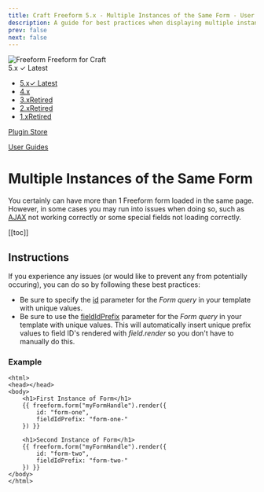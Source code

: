 ```yaml
---
title: Craft Freeform 5.x - Multiple Instances of the Same Form - User Guide
description: A guide for best practices when displaying multiple instances of the same form.
prev: false
next: false
---
```


<meta property="og:image" content="https://docs.solspace.com/extras/social/craft/freeform/freeform.png" />

<div id="pr-heading">
    <img src="https://docs.solspace.com/extras/icons/products/freeform-icon.png" alt="Freeform" class="pr-image">
    <span class="pr-name">Freeform</span>
    <span class="pr-category">for Craft</span>
    <div class="pr-v-wrapper">
        <div class="pr-v">
            <span class="pr-v-v">5.x</span>
            <span class="pr-v-type pr-latest">✓ Latest</span>
            <span class="pr-v-arrow arrow down"></span>
        </div>
        <ul class="pr-v-list">
            <li><a href="/craft/freeform/v5/">5.x<span class="pr-v-type pr-latest">✓ Latest</span></a></li>
            <li><a href="/craft/freeform/v4/">4.x</a></li>
            <li><a href="/craft/freeform/v3/">3.x<span class="pr-v-type pr-retired">Retired</span></a></li>
            <li><a href="/craft/freeform/v2/">2.x<span class="pr-v-type pr-retired">Retired</span></a></li>
            <li><a href="/craft/freeform/v1/">1.x<span class="pr-v-type pr-retired">Retired</span></a></li>
        </ul>
    </div>
    <div class="pr-buy">
        <a href="https://plugins.craftcms.com/freeform" class="button button-blue"><span class="external-url">Plugin Store</span></a>
    </div>
</div>

<span class="page-section"><a href="/craft/freeform/v5/guides/">User Guides</a></span>

# Multiple Instances of the Same Form

You certainly can have more than 1 Freeform form loaded in the same page. However, in some cases you may run into issues when doing so, such as [AJAX](../templates/ajax-forms.md) not working correctly or some special fields not loading correctly.


[[toc]]


## Instructions

If you experience any issues (or would like to prevent any from potentially occuring), you can do so by following these best practices:

- Be sure to specify the [id](../templates/queries/form/#id) parameter for the _Form query_ in your template with unique values.
- Be sure to use the [fieldIdPrefix](../templates/queries/form/#fieldidprefix) parameter for the _Form query_ in your template with unique values. This will automatically insert unique prefix values to field ID's rendered with _field.render_ so you don't have to manually do this.

### Example

``` twig {5-8,11-14}
<html>
<head></head>
<body>
    <h1>First Instance of Form</h1>
    {{ freeform.form("myFormHandle").render({
        id: "form-one",
        fieldIdPrefix: "form-one-"
    }) }}

    <h1>Second Instance of Form</h1>
    {{ freeform.form("myFormHandle").render({
        id: "form-two",
        fieldIdPrefix: "form-two-"
    }) }}
</body>
</html>
```